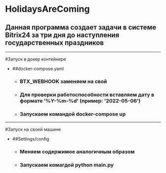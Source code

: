 # HolidaysAreComing
## Данная программа создает задачи в системе Bitrix24 за три дня до наступления государственных праздников
___
#Запуск в докер контейнере
* ##docker-compose.yaml
    * ### BTX_WEBHOOK заменяем на свой
    * ### Для проверки работоспособности вставляем дату в формате '%Y-%m-%d' (пример: '2022-05-06')
    * ### Запускаем командой docker-compose up
___
#Запуск на своей машине
* ##Settings/config
    * ### Меняем содержимое аналогичным образом
    * ### Запускаем комагдой python main.py